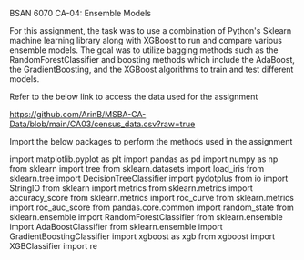 BSAN 6070 CA-04: Ensemble Models

For this assignment, the task was to use a combination of Python's Sklearn machine learning library along with XGBoost to run and compare various ensemble models. The goal was to utilize bagging methods such as the RandomForestClassifier and boosting methods which include the AdaBoost, the GradientBoosting, and the XGBoost algorithms to train and test different models. 

Refer to the below link to access the data used for the assignment

https://github.com/ArinB/MSBA-CA-Data/blob/main/CA03/census_data.csv?raw=true

Import the below packages to perform the methods used in the assignment

import matplotlib.pyplot as plt
import pandas as pd
import numpy as np
from sklearn import tree
from sklearn.datasets import load_iris
from sklearn.tree import DecisionTreeClassifier
import pydotplus
from io import StringIO
from sklearn import metrics
from sklearn.metrics import accuracy_score
from sklearn.metrics import roc_curve
from sklearn.metrics import roc_auc_score
from pandas.core.common import random_state
from sklearn.ensemble import RandomForestClassifier
from sklearn.ensemble import AdaBoostClassifier
from sklearn.ensemble import GradientBoostingClassifier
import xgboost as xgb
from xgboost import XGBClassifier
import re
